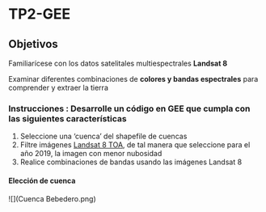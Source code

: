 # TP2-GEE
## Objetivos
Familiarícese con los datos satelitales multiespectrales **Landsat 8**  

Examinar diferentes combinaciones de **colores y bandas espectrales** para comprender y extraer la tierra
### Instrucciones : Desarrolle un código en GEE que cumpla con las siguientes características
1.	Seleccione una ‘cuenca’ del shapefile de cuencas
2.	Filtre imágenes [Landsat 8 TOA](https://explorer.earthengine.google.com/#detail/LANDSAT%2FLC08%2FC01%2FT1_TOA), de tal manera que seleccione para el año 2019, la imagen con menor nubosidad
3.	Realice combinaciones de bandas usando las imágenes Landsat 8
#### Elección de cuenca 

![](Cuenca Bebedero.png)


